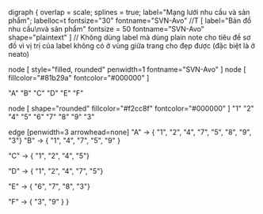 digraph {
overlap = scale;
splines = true;
label="Mạng lưới nhu cầu và sản phẩm";
labelloc=t
fontsize="30" 
fontname="SVN-Avo"
//T [ label="Bản đồ nhu cầu\nvà sản phẩm" fontsize = 50 fontname="SVN-Avo" shape="plaintext" ] // Không dùng label mà dùng plain note cho tiêu đề sơ đồ vì vị trị của label không có ở vùng giữa trang cho đẹp được (đặc biệt là ở neato)

node [ style="filled, rounded" penwidth=1 fontname="SVN-Avo" ]
node [ fillcolor="#81b29a" fontcolor="#000000" ]

"A" 
"B" 
"C"
"D" 
"E" 
"F" 

node [ shape="rounded" fillcolor="#f2cc8f" fontcolor="#000000" ]
"1" 
"2" 
"4" 
"5" 
"6" 
"7" 
"8" 
"9" 
"3" 


edge [penwidth=3 arrowhead=none] 
"A" -> {
"1",
"2",
"4",
"7",
"5",
"8",
"9",
"3"}
"B" -> {
"1",
"4",
"7",
"5",
"9" }

"C" -> {
"1",
"2",
"4",
"5"}

"D" -> {
"1",
"2",
"4",
"7",
"5"}

"E" -> {
"6",
"7",
"8",
"3"}

"F" -> {
"3",
"9"
}
}
